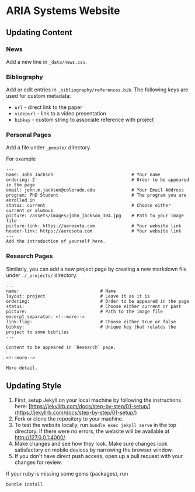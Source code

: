 # ARIA Systems Website

## Updating Content

### News
Add a new line in `_data/news.csv`.

### Bibliography
Add or edit entries in `_bibliography/references.bib`. The following keys are used for custom metadata:
- `url` - direct link to the paper 
- `videourl` - link to a video presentation
- `bibkey` - custom string to associate reference with project

### Personal Pages
Add a file under `_people/` directory.

For example

```
---
name: John Jackson                              # Your name
ordering: 2                                     # Order to be appeared in the page
email: john.m.jackson@colorado.edu              # Your Email Address
program: PhD Student                            # The program you are enrolled in
status: current                                 # Choose either current or alumnus
picture: /assets/images/john_jackson_304.jpg    # Path to your image file
picture-link: https://aerosota.com              # Your website link
header-link: https://aerosota.com               # Your website link
---
Add the introduction of yourself here.
```

### Research Pages
Similarly, you can add a new project page by creating a new markdown file under `./_projects/` directory.

```
---
name:                               # Name
layout: project                     # Leave it as it is
ordering:                           # Order to be appeared in the page
status:                             # Choose either current or past
picture:                            # Path to the image file
excerpt_separator: <!--more-->
link-flag:                          # Choose either true or false
bibkey:                             # Unique key that relates the project to some bibfiles
---

Content to be appeared in `Research` page.

<!--more-->

More detail.
```

## Updating Style
1. First, setup Jekyll on your local machine by following the instructions here: [https://jekyllrb.com/docs/step-by-step/01-setup/](https://jekyllrb.com/docs/step-by-step/01-setup/)
2. Fork or clone the repository to your machine. 
3. To test the website locally, run `bundle exec jekyll serve` in the top directory. If there were no errors, the website will be available at http://127.0.0.1:4000/. 
4. Make changes and see how they look. Make sure changes look satisfactory on mobile devices by narrowing the browser window.
5. If you don't have direct push access, open up a pull request with your changes for review.

If your ruby is missing some gems (packages), run
```
bundle install
```
